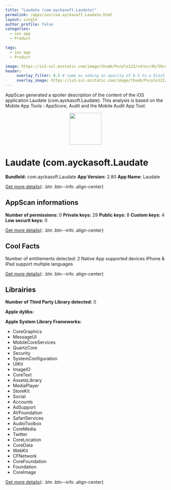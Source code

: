 ```yaml
---
title: "Laudate (com.ayckasoft.Laudate)"
permalink: /apps/ios/com.ayckasoft.Laudate.html
layout: single
author_profile: false
categories: 
  - ios app 
  - Product 

tags: 
  - ios app 
  - Product 

image: https://is3-ssl.mzstatic.com/image/thumb/Purple122/v4/ec/4b/59/ec4b5959-6d94-4a09-6151-04348786736c/AppIcon-1x_U007emarketing-0-10-85-220.png/512x512bb.jpg
header: 
     overlay_filter: 0.5 # same as adding an opacity of 0.5 to a black background
     overlay_image: https://is3-ssl.mzstatic.com/image/thumb/Purple122/v4/ec/4b/59/ec4b5959-6d94-4a09-6151-04348786736c/AppIcon-1x_U007emarketing-0-10-85-220.png/512x512bb.jpg
---
```

AppScan generated a spoiler description of the content of the iOS application Laudate (com.ayckasoft.Laudate). This analysis is based on the Mobile App Tools : AppScore, Audit and the Mobile Audit App Tool.

  
  
<div style="text-align: center;"><img src="https://is3-ssl.mzstatic.com/image/thumb/Purple122/v4/ec/4b/59/ec4b5959-6d94-4a09-6151-04348786736c/AppIcon-1x_U007emarketing-0-10-85-220.png/512x512bb.jpg" width="100" height="100"></div>  
  
# Laudate (com.ayckasoft.Laudate

**BundleId:** com.ayckasoft.Laudate
**App Version:** 2.80
**App Name:** Laudate


[Get more details](/pricing.html){: .btn .btn--info .align-center}  
  
## AppScan informations 

**Number of permissions:** 0
**Private keys:** 29
**Public keys:** 8
**Custom keys:** 4
**Low securit keys:** 0
  
[Get more details](/pricing.html){: .btn .btn--info .align-center}

## Cool Facts

Number of entitlements detected: 2
Native App
supported devices iPhone & iPad
support multiple languages
  
[Get more details](/pricing.html){: .btn .btn--info .align-center}

## Librairies 
**Number of Third Party Library detected:** 0

**Apple dylibs:**


**Apple System Library Frameworks:**
- CoreGraphics
- MessageUI
- MobileCoreServices
- QuartzCore
- Security
- SystemConfiguration
- UIKit
- ImageIO
- CoreText
- AssetsLibrary
- MediaPlayer
- StoreKit
- Social
- Accounts
- AdSupport
- AVFoundation
- SafariServices
- AudioToolbox
- CoreMedia
- Twitter
- CoreLocation
- CoreData
- WebKit
- CFNetwork
- CoreFoundation
- Foundation
- CoreImage


  
[Get more details](/pricing.html){: .btn .btn--info .align-center}

